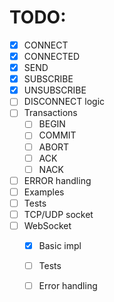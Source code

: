 ﻿# TODO:

- [x] CONNECT
- [x] CONNECTED
- [x] SEND
- [x] SUBSCRIBE
- [x] UNSUBSCRIBE
- [ ] DISCONNECT logic 
- [ ] Transactions
  - [ ] BEGIN
  - [ ] COMMIT
  - [ ] ABORT
  - [ ] ACK
  - [ ] NACK
- [ ] ERROR handling
- [ ] Examples
- [ ] Tests
- [ ] TCP/UDP socket
- [ ] WebSocket
  - [x] Basic impl
  - [ ] Tests
  - [ ] Error handling
 